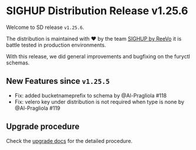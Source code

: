 # SIGHUP Distribution Release v1.25.6

Welcome to SD release `v1.25.6`.

The distribution is maintained with ❤️ by the team [SIGHUP by ReeVo](https://sighup.io/) it is battle tested in production environments.

With this release, we did general improvements and bugfixing on the furyctl schemas.

## New Features since `v1.25.5`

- Fix: added bucketnameprefix to schema by @Al-Pragliola #118
- Fix: velero key under distribution is not required when type is none by @Al-Pragliola #119

## Upgrade procedure

Check the [upgrade docs](https://github.com/sighupio/furyctl/tree/main/docs/upgrades/kfd) for the detailed procedure.
